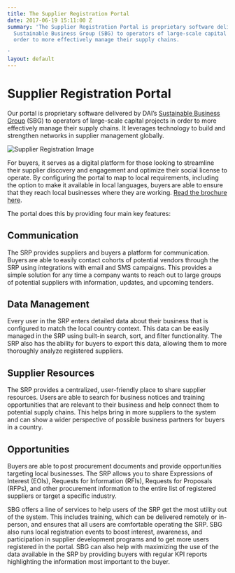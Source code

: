```yaml
---
title: The Supplier Registration Portal
date: 2017-06-19 15:11:00 Z
summary: 'The Supplier Registration Portal is proprietary software delivered by DAI’s
  Sustainable Business Group (SBG) to operators of large-scale capital projects in
  order to more effectively manage their supply chains.

'
layout: default
---
```


# Supplier Registration Portal 

Our portal is proprietary software delivered by DAI’s [Sustainable Business Group](/our-work/solutions/sustainable-business) (SBG) to operators of large-scale capital projects in order to more effectively manage their supply chains. It leverages technology to build and strengthen networks in supplier management globally. 

![Supplier Registration Image](/uploads/supplier-registration-images.png)

For buyers, it serves as a digital platform for those looking to streamline their supplier discovery and engagement and optimize their social license to operate. By configuring the portal to map to local requirements, including the option to make it available in local languages, buyers are able to ensure that they reach local businesses where they are working. [Read the brochure here](/uploads/supplier-registration-portal.pdf).
 
The portal does this by providing four main key features:   

## Communication

The SRP provides suppliers and buyers a platform for communication. Buyers are able to easily contact cohorts of potential vendors through the SRP using integrations with email and SMS campaigns. This provides a simple solution for any time a company wants to reach out to large groups of potential suppliers with information, updates, and upcoming tenders.  

## Data Management  

Every user in the SRP enters detailed data about their business that is configured to match the local country context. This data can be easily managed in the SRP using built-in search, sort, and filter functionality. The SRP also has the ability for buyers to export this data, allowing them to more thoroughly analyze registered suppliers.   

## Supplier Resources  

The SRP provides a centralized, user-friendly place to share supplier resources. Users are able to search for business notices and training opportunities that are relevant to their business and help connect them to potential supply chains. This helps bring in more suppliers to the system and can show a wider perspective of possible business partners for buyers in a country.   

## Opportunities  

Buyers are able to post procurement documents and provide opportunities targeting local businesses. The SRP allows you to share Expressions of Interest (EOIs), Requests for Information (RFIs), Requests for Proposals (RFPs), and other procurement information to the entire list of registered suppliers or target a specific industry.   
 
SBG offers a line of services to help users of the SRP get the most utility out of the system. This includes training, which can be delivered remotely or in-person, and ensures that all users are comfortable operating the SRP. SBG also runs local registration events to boost interest, awareness, and participation in supplier development programs and to get more users registered in the portal. SBG can also help with maximizing the use of the data available in the SRP by providing buyers with regular KPI reports highlighting the information most important to the buyer. 